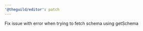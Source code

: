 ```yaml
---
'@theguild/editor': patch
---
```


Fix issue with error when trying to fetch schema using getSchema
